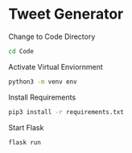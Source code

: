 # Tweet Generator
Change to Code Directory
```bash
cd Code
```

Activate Virtual Enviornment
```bash
python3 -m venv env
```

Install Requirements
```bash
pip3 install -r requirements.txt
```

Start Flask
```bash
flask run
```
